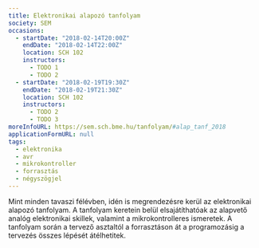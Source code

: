 ```yaml
---
title: Elektronikai alapozó tanfolyam
society: SEM
occasions:
  - startDate: "2018-02-14T20:00Z"
    endDate: "2018-02-14T22:00Z"
    location: SCH 102
    instructors:
      - TODO 1
      - TODO 2
  - startDate: "2018-02-19T19:30Z"
    endDate: "2018-02-19T21:30Z"
    location: SCH 102
    instructors:
      - TODO 2
      - TODO 3
moreInfoURL: https://sem.sch.bme.hu/tanfolyam/#alap_tanf_2018
applicationFormURL: null
tags:
  - elektronika
  - avr
  - mikrokontroller
  - forrasztás
  - négyszögjel
---
```


Mint minden tavaszi félévben, idén is megrendezésre kerül az elektronikai alapozó tanfolyam. A tanfolyam keretein belül elsajátíthatóak az alapvető analóg elektronikai skillek, valamint a mikrokontrolleres ismeretek. A tanfolyam során a tervező asztaltól a forrasztáson át a programozásig a tervezés összes lépését átélhetitek.
